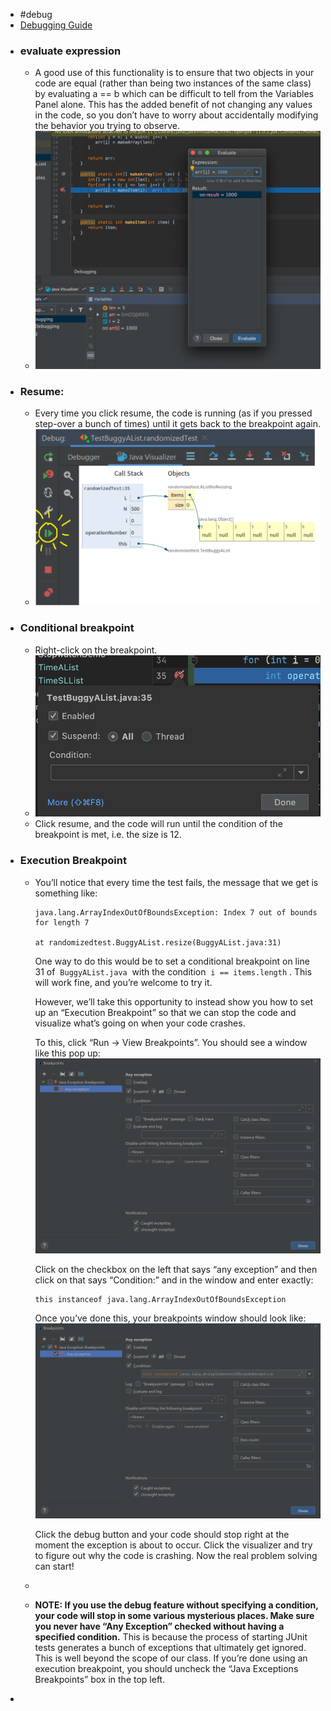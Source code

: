 - #debug
- [Debugging Guide](https://sp21.datastructur.es/materials/guides/debugging-guide.html)
- ### evaluate expression
	- A good use of this functionality is to ensure that two objects in your code are equal (rather than being two instances of the same class) by evaluating a == b which can be difficult to tell from the Variables Panel alone. This has the added benefit of not changing any values in the code, so you don’t have to worry about accidentally modifying the behavior you trying to observe.
	- ![image.png](../assets/image_1667780242407_0.png)
- ### Resume:
	- Every time you click resume, the code is running (as if you pressed step-over a bunch of times) until it gets back to the breakpoint again.
	- ![image.png](../assets/image_1668398330009_0.png)
- ### Conditional breakpoint
	- Right-click on the breakpoint.
	- ![image.png](../assets/image_1668399239187_0.png)
	- Click resume, and the code will run until the condition of the breakpoint is met, i.e. the size is 12.
- ### Execution Breakpoint
	- You’ll notice that every time the test fails, the message that we get is something like:
	  
	  ```
	  java.lang.ArrayIndexOutOfBoundsException: Index 7 out of bounds for length 7
	  
	  at randomizedtest.BuggyAList.resize(BuggyAList.java:31)
	  ```
	  
	  One way to do this would be to set a conditional breakpoint on line 31 of  `BuggyAList.java`  with the condition  `i == items.length` . This will work fine, and you’re welcome to try it.
	  
	  However, we’ll take this opportunity to instead show you how to set up an “Execution Breakpoint” so that we can stop the code and visualize what’s going on when your code crashes.
	  
	  To this, click “Run -> View Breakpoints”. You should see a window like this pop up:
	  ![image.png](../assets/image_1668401457986_0.png) 
	  
	  Click on the checkbox on the left that says “any exception” and then click on that says “Condition:” and in the window and enter exactly:
	  
	  ```
	  this instanceof java.lang.ArrayIndexOutOfBoundsException
	  ```
	  
	  Once you’ve done this, your breakpoints window should look like:
	  ![image.png](../assets/image_1668401482996_0.png) 
	  
	  Click the debug button and your code should stop right at the moment the exception is about to occur. Click the visualizer and try to figure out why the code is crashing. Now the real problem solving can start!
	-
	- **NOTE: If you use the debug feature without specifying a condition, your code will stop in some various mysterious places. Make sure you never have “Any Exception” checked without having a specified condition.** This is because the process of starting JUnit tests generates a bunch of exceptions that ultimately get ignored. This is well beyond the scope of our class. If you’re done using an execution breakpoint, you should uncheck the “Java Exceptions Breakpoints” box in the top left.
-